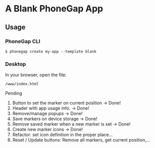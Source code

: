 # A Blank PhoneGap App

## Usage

### PhoneGap CLI

    $ phonegap create my-app --template blank

### Desktop

In your browser, open the file:

    /www/index.html


Pending

1. Button to set the marker on current position -> Done!
2. Header with app usage info. -> Done!
3. Remove/manage popups -> Done!
4. Save markers on device storage -> Done!
5. Remove saved marker when a new marker is set -> Done!
6. Create new marker icons -> Done!
7. Refactor: set icon definition in the proper place...
8. Reset / Update buttons: Remove all markers, get current position,… 